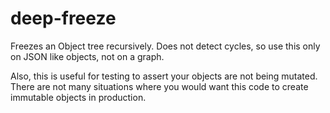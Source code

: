 # deep-freeze

Freezes an Object tree recursively. Does not detect cycles, so use this only on JSON like objects, not on a graph.

Also, this is useful for testing to assert your objects are not being mutated. There are not many situations where you
would want this code to create immutable objects in production.
